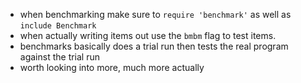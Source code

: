 * when benchmarking make sure to `require 'benchmark'` as well as `include Benchmark`
* when actually writing items out use the `bmbm` flag to test items.
* benchmarks basically does a trial run then tests the real program against the trial run
* worth looking into more, much more actually

